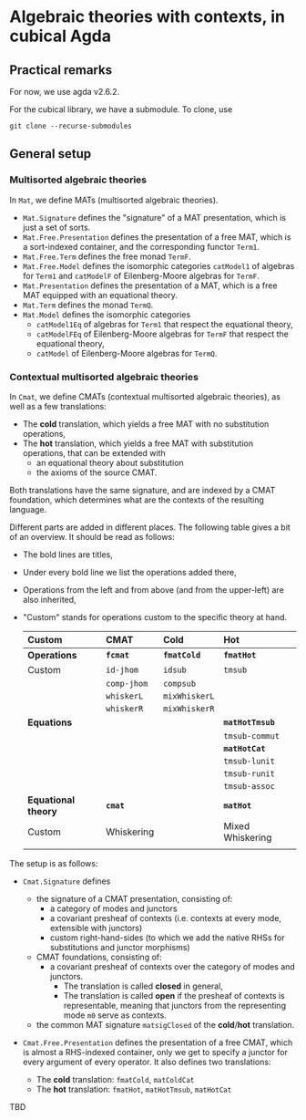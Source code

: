 # Algebraic theories with contexts, in cubical Agda

## Practical remarks

For now, we use agda v2.6.2.

For the cubical library, we have a submodule.
To clone, use

```
git clone --recurse-submodules
```

## General setup

### Multisorted algebraic theories

In `Mat`, we define MATs (multisorted algebraic theories).

- `Mat.Signature` defines the "signature" of a MAT presentation, which is just a set of sorts.
- `Mat.Free.Presentation` defines the presentation of a free MAT, which is a sort-indexed container, and the corresponding functor `Term1`.
- `Mat.Free.Term` defines the free monad `TermF`.
- `Mat.Free.Model` defines the isomorphic categories `catModel1` of algebras for `Term1` and `catModelF` of Eilenberg-Moore algebras for `TermF`.
- `Mat.Presentation` defines the presentation of a MAT, which is a free MAT equipped with an equational theory.
- `Mat.Term` defines the monad `TermQ`.
- `Mat.Model` defines the isomorphic categories
   - `catModel1Eq` of algebras for `Term1` that respect the equational theory,
   - `catModelFEq` of Eilenberg-Moore algebras for `TermF` that respect the equational theory,
   - `catModel` of Eilenberg-Moore algebras for `TermQ`.

### Contextual multisorted algebraic theories

In `Cmat`, we define CMATs (contextual multisorted algebraic theories), as well as a few translations:

- The **cold** translation, which yields a free MAT with no substitution operations,
- The **hot** translation, which yields a free MAT with substitution operations, that can be extended with
   - an equational theory about substitution
   - the axioms of the source CMAT.

Both translations have the same signature, and are indexed by a CMAT foundation, which determines what are the contexts of the resulting language.

Different parts are added in different places. The following table gives a bit of an overview. It should be read as follows:

- The bold lines are titles,

- Under every bold line we list the operations added there,

- Operations from the left and from above (and from the upper-left) are also inherited,

- "Custom" stands for operations custom to the specific theory at hand.
  
  | **Custom**            | **CMAT**    | **Cold**       | **Hot**           |
  |:--------------------- |:----------- |:-------------- |:----------------- |
  | **Operations**        | **`fcmat`** | **`fmatCold`** | **`fmatHot`**     |
  | Custom                | `id-jhom`   | `idsub`        | `tmsub`           |
  |                       | `comp-jhom` | `compsub`      |                   |
  |                       | `whiskerL`  | `mixWhiskerL`  |                   |
  |                       | `whiskerR`  | `mixWhiskerR`  |                   |
  | **Equations**         |             |                | **`matHotTmsub`** |
  |                       |             |                | `tmsub-commut`    |
  |                       |             |                | **`matHotCat`**   |
  |                       |             |                | `tmsub-lunit`     |
  |                       |             |                | `tmsub-runit`     |
  |                       |             |                | `tmsub-assoc`     |
  | **Equational theory** | **`cmat`**  |                | **`matHot`**      |
  | Custom                | Whiskering  |                | Mixed Whiskering  |
  |                       |             |                |                   |

The setup is as follows:

- `Cmat.Signature` defines 
  
   - the signature of a CMAT presentation, consisting of:
      - a category of modes and junctors
      - a covariant presheaf of contexts (i.e. contexts at every mode, extensible with junctors)
      - custom right-hand-sides (to which we add the native RHSs for substitutions and junctor morphisms)
   - CMAT foundations, consisting of:
      - a covariant presheaf of contexts over the category of modes and junctors.
         - The translation is called **closed** in general,
         - The translation is called **open** if the presheaf of contexts is representable, meaning that junctors from the representing mode `m0` serve as contexts.
   - the common MAT signature `matsigClosed` of the **cold**/**hot** translation.

- `Cmat.Free.Presentation` defines the presentation of a free CMAT, which is almost a RHS-indexed container, only we get to specify a junctor for every argument of every operator. It also defines two translations:
  
   - The **cold** translation: `fmatCold`, `matColdCat`
   - The **hot** translation: `fmatHot`, `matHotTmsub`, `matHotCat`

TBD
